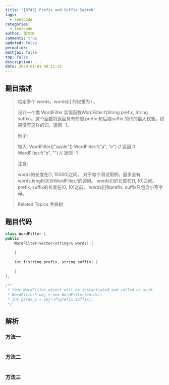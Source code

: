 ```yaml
---
title: "[0745] Prefix and Suffix Search"
tags:
  - leetcode
categories:
  - leetcode
author: 张学志
comments: true
updated: false
permalink:
mathjax: false
top: false
description: ...
date: 2020-01-01 00:12:25
---
```


## 题目描述

> 给定多个 words，words[i] 的权重为 i 。 
> 
> 设计一个类 WordFilter 实现函数WordFilter.f(String prefix, String suffix)。这个函数将返回具有前缀 prefix 和后缀suffix 的词的最大权重。如果没有这样的词，返回 -1。 
> 
> 例子: 
> 
> 
> 输入:
> WordFilter(["apple"])
> WordFilter.f("a", "e") // 返回 0
> WordFilter.f("b", "") // 返回 -1
> 
> 
> 注意: 
> 
> 
> words的长度在[1, 15000]之间。 
> 对于每个测试用例，最多会有words.length次对WordFilter.f的调用。 
> words[i]的长度在[1, 10]之间。 
> prefix, suffix的长度在[0, 10]之前。 
> words[i]和prefix, suffix只包含小写字母。 
> 
> Related Topics 字典树

## 题目代码

```cpp
class WordFilter {
public:
    WordFilter(vector<string>& words) {
        
    }
    
    int f(string prefix, string suffix) {
        
    }
};

/**
 * Your WordFilter object will be instantiated and called as such:
 * WordFilter* obj = new WordFilter(words);
 * int param_1 = obj->f(prefix,suffix);
 */
```

## 解析

### 方法一

```cpp

```

### 方法二

```cpp

```

### 方法三

```cpp

```


